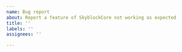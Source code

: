 ```yaml
---
name: Bug report
about: Report a feature of SkyblockCore not working as expected
title: ''
labels: ''
assignees: ''

---
```



